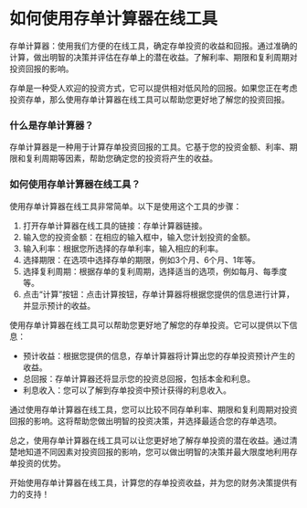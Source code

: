 如何使用存单计算器在线工具
=============

存单计算器：使用我们方便的在线工具，确定存单投资的收益和回报。通过准确的计算，做出明智的决策并评估在存单上的潜在收益。了解利率、期限和复利周期对投资回报的影响。

存单是一种受人欢迎的投资方式，它可以提供相对低风险的回报。如果您正在考虑投资存单，那么使用存单计算器在线工具可以帮助您更好地了解您的投资回报。

### 什么是存单计算器？

存单计算器是一种用于计算存单投资回报的工具。它基于您的投资金额、利率、期限和复利周期等因素，帮助您确定您的投资将产生的收益。

### 如何使用存单计算器在线工具？

使用存单计算器在线工具非常简单。以下是使用这个工具的步骤：

1. 打开存单计算器在线工具的链接：存单计算器链接。
2. 输入您的投资金额：在相应的输入框中，输入您计划投资的金额。
3. 输入利率：根据您所选择的存单利率，输入相应的利率。
4. 选择期限：在选项中选择存单的期限，例如3个月、6个月、1年等。
5. 选择复利周期：根据存单的复利周期，选择适当的选项，例如每月、每季度等。
6. 点击“计算”按钮：点击计算按钮，存单计算器将根据您提供的信息进行计算，并显示预计的收益。

使用存单计算器在线工具可以帮助您更好地了解您的存单投资。它可以提供以下信息：

- 预计收益：根据您提供的信息，存单计算器将计算出您的存单投资预计产生的收益。
- 总回报：存单计算器还将显示您的投资总回报，包括本金和利息。
- 利息收入：您可以了解到存单投资中预计获得的利息收入。

通过使用存单计算器在线工具，您可以比较不同存单利率、期限和复利周期对投资回报的影响。这将帮助您做出明智的投资决策，并选择最适合您的存单选项。

总之，使用存单计算器在线工具可以让您更好地了解存单投资的潜在收益。通过清楚地知道不同因素对投资回报的影响，您可以做出明智的决策并最大限度地利用存单投资的优势。

开始使用存单计算器在线工具，计算您的存单投资收益，并为您的财务决策提供有力的支持！